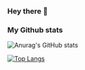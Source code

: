 ### Hey there 👋

<!--
**Aiub98/Aiub98** is a ✨ _special_ ✨ repository because its `README.md` (this file) appears on your GitHub profile.

Here are some ideas to get you started:

- 🔭 I’m currently working on ... something
- 🌱 I’m currently learning ...
- 👯 I’m looking to collaborate on ...
- 🤔 I’m looking for help with ...
- 💬 Ask me about ...
- 📫 How to reach me: laarbi.aiub@gmail.com
- ⚡ Fun fact: ...
-->

### My Github stats

![Anurag's GitHub stats](https://github-readme-stats.vercel.app/api?username=Aiub98&show_icons=true&theme=dracula)

[![Top Langs](https://github-readme-stats.vercel.app/api/top-langs/?username=Aiub98&show_icons=true&theme=dracula&layout=compact)](https://github.com/Aiub98/github-readme-stats)


